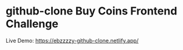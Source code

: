 # github-clone  Buy Coins Frontend Challenge

Live Demo:  https://ebzzzzy-github-clone.netlify.app/

